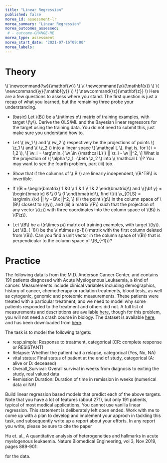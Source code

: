 ```yaml
---
title: "Linear Regression"
published: false
morea_id: assessment-lr
morea_summary: "Linear Regression"
morea_outcomes_assessed:
 # - outcome-CHANGE-ME
morea_type: assessment
morea_start_date: "2021-07-16T09:00"
morea_labels:
---
```

# Theory

\\( \newcommand{\w}{\mathbf{w}} \\)
\\( \newcommand{\x}{\mathbf{x}} \\)
\\( \newcommand{\y}{\mathbf{y}} \\)
\\( \newcommand{\z}{\mathbf{z}} \\)
Here are a few questions to assess where you stand. The first question is just a recap of what you learned, but the remaining three probe your understanding. 

* (basic) Let \\(B\\) be a \\(n\times p\\) matrix of training examples, with target
\\(\y\\).  Derive the OLS/ML and the Bayesian linear regressors for the target using the training data. You do not need to submit this, just make sure you understand how to.

* Let \\( \w_1 \\) and \\( \w_2 \\) respectively be the projections of
points \\( \z_1 \\) and \\( \z_2 \\) into a linear space \\( \mathcal L \\), that
is, for \\( i = 1,2 \\),
\\[ \w_i = \arg\min_{ \w \in {\mathcal L} } || \z_i - \w ||^2, \\]
What is the projection of \\( \alpha \z_1 +\beta \z_2 \\) into \\( \mathcal L \\)? You may want to see the fourth problem, part (iii) too.

* Show that if the columns of \\( B \\) are linearly independent, \\(B^TB\\) is invertible.

* If \\(B = \begin{bmatrix} 1 &0 \\\\ 1 & 1 \\\\ 1& 2 \end{bmatrix}\\) and
\\({\bf y} = \begin{bmatrix} 6 \\\\ 0 \\\\ 0 \end{bmatrix}\\), find \\[(i)
\x_{OLS} = \arg\min_{\x} || \y - B\x ||^2, \\] (ii)
the point \\(p\\) in the column space of \\(B\\) closest to \\(\y\\), and
(iii) a matrix \\(P\\) such that the projection of any vector \\(\z\\)
with three coordinates into the column space of \\(B\\) is \\(P\z\\). 

* Let \\(B\\) be a \\(n\times p\\) matrix of training examples, with
target \\(\y\\). Let \\(B_{-1}\\) be the \\( n\times (p-1)\\) matrix with
the first column deleted from \\(B\\). Can you find a unit vector in the
column space of \\(B\\) that is perpendicular to the column space of
\\(B_{-1}\\)?



# Practice

The following data is from the M.D. Anderson Cancer Center, and
contains 191 patients diagnosed with Acute Myelogenous Leukaemia, a
kind of cancer. Measurements include clinical variables including
demographics, history of cancer, chemotherapy or radiation treatments,
blood tests, as well as cytogenic, genomic and proteomic measurements.
These patients were treated with a particular treatment, and we need
to model why some patients responded to the treatment and others did
not.  A full list of measurements and descriptions are available
[here](https://www.synapse.org/#!Synapse:syn2455683/wiki/64621),
though for this problem, you will not need a crash course in biology.
The dataset is available
[here](https://uhm-descartes.github.io/ee445/morea/linear-regression/trainingData-release.csv),
and has been downloaded from
[here](https://www.synapse.org/#!Synapse:syn2488690).

The task is to model the following targets: 

 * resp.simple: Response to treatment, categorical (CR: complete response or RESISTANT)
 * Relapse: Whether the patient had a relapse, categorical (Yes, No, NA)
 * vital status: Final status of patient at the end of study, categorical (A: alive or D: deceased)
 * Overall_Survival: Overall survival in weeks from diagnosis to exiting the study, real valued data
 * Remission Duration: Duration of time in remission in weeks (numerical data or NA)
 
Build linear regression based models that predict each of the above
targets. Note that you have a lot of features (about 271), but only
191 patients, typical of most medical applications. You cannot use
vanilla linear regression. This statement is deliberately left open
ended. Work with me to come up with a plan to develop and implement
your approch in tackling this task, and subsequently write up a report
about your efforts. In any report you write, please be sure to cite
the paper

Hu et. al., A quantitative analysis of heterogeneities and hallmarks in acute myelogenous leukaemia. Nature Biomedical Engineering, vol 3, Nov 2019, pages 889-901.

for the data.
